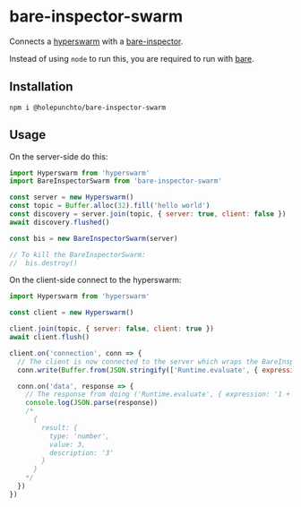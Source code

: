 # bare-inspector-swarm

Connects a [hyperswarm](https://github.com/holepunchto/hyperswarm) with a [bare-inspector](https://github.com/holepunchto/bare-inspector).

Instead of using `node` to run this, you are required to run with [bare](https://github.com/holepunchto/bare).

## Installation

```
npm i @holepunchto/bare-inspector-swarm
```

## Usage

On the server-side do this:

``` js
import Hyperswarm from 'hyperswarm'
import BareInspectorSwarm from 'bare-inspector-swarm'

const server = new Hyperswarm()
const topic = Buffer.alloc(32).fill('hello world')
const discovery = server.join(topic, { server: true, client: false })
await discovery.flushed()

const bis = new BareInspectorSwarm(server)

// To kill the BareInspectorSwarm:
//  bis.destroy()
```

On the client-side connect to the hyperswarm:

``` js
import Hyperswarm from 'hyperswarm'

const client = new Hyperswarm()

client.join(topic, { server: false, client: true })
await client.flush()

client.on('connection', conn => {
  // The client is now connected to the server which wraps the BareInspectorSwarm
  conn.write(Buffer.from(JSON.stringify(['Runtime.evaluate', { expression: '1 + 2' }])))

  conn.on('data', response => {
    // The response from doing ('Runtime.evaluate', { expression: '1 + 2' }) on the bare-inspector
    console.log(JSON.parse(response))
    /*
      {
        result: {
          type: 'number',
          value: 3,
          description: '3'
        }
      }
    */
  })
})
```
